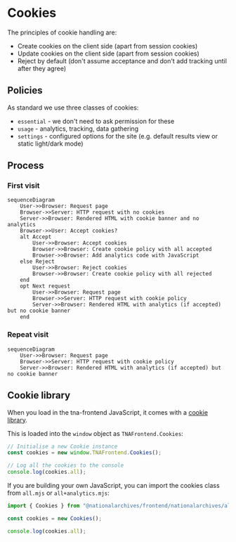 # Cookies

The principles of cookie handling are:

- Create cookies on the client side (apart from session cookies)
- Update cookies on the client side (apart from session cookies)
- Reject by default (don't assume acceptance and don't add tracking until after they agree)

## Policies

As standard we use three classes of cookies:

- `essential` - we don't need to ask permission for these
- `usage` - analytics, tracking, data gathering
- `settings` - configured options for the site (e.g. default results view or static light/dark mode)

## Process

### First visit

```mermaid
sequenceDiagram
    User->>Browser: Request page
    Browser->>Server: HTTP request with no cookies
    Server->>Browser: Rendered HTML with cookie banner and no analytics
    Browser->>User: Accept cookies?
    alt Accept
        User->>Browser: Accept cookies
        Browser->>Browser: Create cookie policy with all accepted
        Browser->>Browser: Add analytics code with JavaScript
    else Reject
        User->>Browser: Reject cookies
        Browser->>Browser: Create cookie policy with all rejected
    end
    opt Next request
        User->>Browser: Request page
        Browser->>Server: HTTP request with cookie policy
        Server->>Browser: Rendered HTML with analytics (if accepted) but no cookie banner
    end
```

### Repeat visit

```mermaid
sequenceDiagram
    User->>Browser: Request page
    Browser->>Server: HTTP request with cookie policy
    Server->>Browser: Rendered HTML with analytics (if accepted) but no cookie banner
```

## Cookie library

When you load in the tna-frontend JavaScript, it comes with a [cookie library](https://github.com/nationalarchives/tna-frontend/blob/main/src/nationalarchives/lib/cookies.mjs).

This is loaded into the `window` object as `TNAFrontend.Cookies`:

```js
// Initialise a new Cookie instance
const cookies = new window.TNAFrontend.Cookies();

// Log all the cookies to the console
console.log(cookies.all);
```

If you are building your own JavaScript, you can import the cookies class from `all.mjs` or `all+analytics.mjs`:

```js
import { Cookies } from "@nationalarchives/frontend/nationalarchives/all.mjs";

const cookies = new Cookies();

console.log(cookies.all);
```
